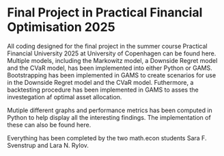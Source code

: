 # Final Project in Practical Financial Optimisation 2025

All coding designed for the final project in the summer course Practical Financial University 2025 at University of Copenhagen can be found here.
Multiple models, including the Markowitz model, a Downside Regret model and the CVaR model, has been implemented into either Python or GAMS. Bootstrapping has been implemented in GAMS to create scenarios for use in the Downside Regret model and the CVaR model. 
Futhermore, a backtesting procedure has been implemented in GAMS to asses the investegation af optimal asset allocation. 

Mutiple different graphs and performance metrics has been computed in Python to help display all the interesting findings. The implementation of these can also be found here.

Everything has been completed by the two math.econ students Sara F. Svenstrup and Lara N. Rylov. 

